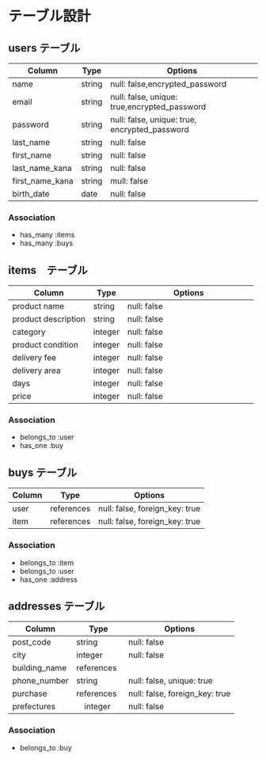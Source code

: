 # テーブル設計

## users テーブル

| Column         | Type   | Options                                       |
| -------------  | ------ | --------------------------------------------- |
| name           | string | null: false,encrypted_password                                   |
| email          | string | null: false, unique: true,encrypted_password	                    |
| password       | string | null: false, unique: true, encrypted_password |
| last_name      | string | null: false                                   |
| first_name     | string | null: false                                   |
| last_name_kana | string | null: false                                   |
| first_name_kana| string | mull: false                                   |
| birth_date     | date   | null: false                                   |



### Association

- has_many :items
- has_many :buys

## items　テーブル

| Column              | Type      | Options                       |
| ------------------  | --------- | ----------------------------- |
| product name        | string    | null: false                   |
| product description | string    | null: false                   |
| category            | integer   | null: false                   |
| product condition   | integer   | null: false                   |
| delivery fee        | integer   | null: false                   |
| delivery area       | integer   | null: false                   |
| days                | integer   | null: false                   |
| price               | integer   | null: false　　　　　　　　　　　 |


### Association

- belongs_to :user
- has_one    :buy



## buys テーブル

| Column    | Type       | Options                        |
| --------- | ---------- | ------------------------------ |
| user      | references | null: false, foreign_key: true |
| item      | references | null: false, foreign_key: true |

### Association

- belongs_to :item
- belongs_to :user
- has_one    :address

## addresses テーブル

| Column       | Type       | Options                        |
| ------------ | ---------- | ------------------------------ |
| post_code    | string     | null: false                    |
| city         | integer    | null: false                    |
| building_name| references |                                |
| phone_number | string     | null: false, unique: true      |
| purchase     | references | null: false, foreign_key: true |
| prefectures  |　integer 　 | null: false                    |       
### Association

- belongs_to :buy